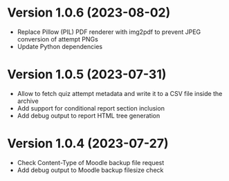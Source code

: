 # Version 1.0.6 (2023-08-02)

- Replace Pillow (PIL) PDF renderer with img2pdf to prevent JPEG conversion of attempt PNGs
- Update Python dependencies


# Version 1.0.5 (2023-07-31)

- Allow to fetch quiz attempt metadata and write it to a CSV file inside the archive
- Add support for conditional report section inclusion
- Add debug output to report HTML tree generation


# Version 1.0.4 (2023-07-27)

- Check Content-Type of Moodle backup file request
- Add debug output to Moodle backup filesize check
